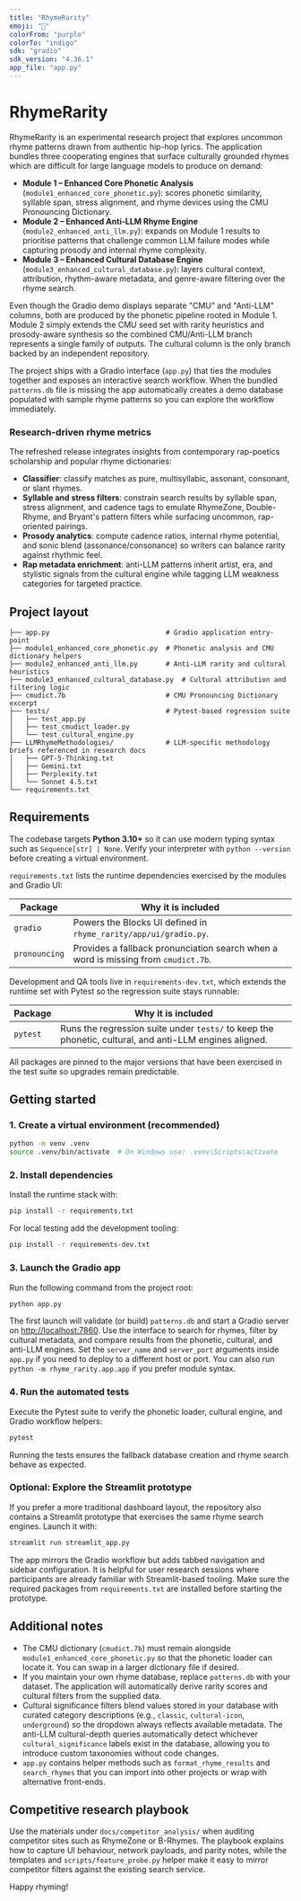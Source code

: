 ```yaml
---
title: "RhymeRarity"
emoji: "🎤"
colorFrom: "purple"
colorTo: "indigo"
sdk: "gradio"
sdk_version: "4.36.1"
app_file: "app.py"
---
```


# RhymeRarity

RhymeRarity is an experimental research project that explores uncommon rhyme patterns drawn from authentic hip-hop lyrics. The application bundles three cooperating engines that surface culturally grounded rhymes which are difficult for large language models to produce on demand:

- **Module 1 – Enhanced Core Phonetic Analysis** (`module1_enhanced_core_phonetic.py`): scores phonetic similarity, syllable span, stress alignment, and rhyme devices using the CMU Pronouncing Dictionary.
- **Module 2 – Enhanced Anti-LLM Rhyme Engine** (`module2_enhanced_anti_llm.py`): expands on Module 1 results to prioritise patterns that challenge common LLM failure modes while capturing prosody and internal rhyme complexity.
- **Module 3 – Enhanced Cultural Database Engine** (`module3_enhanced_cultural_database.py`): layers cultural context, attribution, rhythm-aware metadata, and genre-aware filtering over the rhyme search.

Even though the Gradio demo displays separate "CMU" and "Anti-LLM" columns, both are produced by the phonetic pipeline rooted in Module 1. Module 2 simply extends the CMU seed set with rarity heuristics and prosody-aware synthesis so the combined CMU/Anti-LLM branch represents a single family of outputs. The cultural column is the only branch backed by an independent repository.

The project ships with a Gradio interface (`app.py`) that ties the modules together and exposes an interactive search workflow. When the bundled `patterns.db` file is missing the app automatically creates a demo database populated with sample rhyme patterns so you can explore the workflow immediately.

### Research-driven rhyme metrics

The refreshed release integrates insights from contemporary rap-poetics scholarship and popular rhyme dictionaries:

- **Classifier**: classify matches as pure, multisyllabic, assonant, consonant, or slant rhymes.
- **Syllable and stress filters**: constrain search results by syllable span, stress alignment, and cadence tags to emulate RhymeZone, Double-Rhyme, and Bryant's pattern filters while surfacing uncommon, rap-oriented pairings.
- **Prosody analytics**: compute cadence ratios, internal rhyme potential, and sonic blend (assonance/consonance) so writers can balance rarity against rhythmic feel.
- **Rap metadata enrichment**: anti-LLM patterns inherit artist, era, and stylistic signals from the cultural engine while tagging LLM weakness categories for targeted practice.

## Project layout

```
├── app.py                             # Gradio application entry-point
├── module1_enhanced_core_phonetic.py  # Phonetic analysis and CMU dictionary helpers
├── module2_enhanced_anti_llm.py       # Anti-LLM rarity and cultural heuristics
├── module3_enhanced_cultural_database.py  # Cultural attribution and filtering logic
├── cmudict.7b                         # CMU Pronouncing Dictionary excerpt
├── tests/                             # Pytest-based regression suite
│   ├── test_app.py
│   ├── test_cmudict_loader.py
│   └── test_cultural_engine.py
├── LLMRhymeMethodologies/             # LLM-specific methodology briefs referenced in research docs
│   ├── GPT-5-Thinking.txt
│   ├── Gemini.txt
│   ├── Perplexity.txt
│   └── Sonnet 4.5.txt
└── requirements.txt
```

## Requirements

The codebase targets **Python 3.10+** so it can use modern typing syntax such as
`Sequence[str] | None`. Verify your interpreter with `python --version` before
creating a virtual environment.

`requirements.txt` lists the runtime dependencies exercised by the modules and
Gradio UI:

| Package | Why it is included |
| --- | --- |
| `gradio` | Powers the Blocks UI defined in `rhyme_rarity/app/ui/gradio.py`. |
| `pronouncing` | Provides a fallback pronunciation search when a word is missing from `cmudict.7b`. |

Development and QA tools live in `requirements-dev.txt`, which extends the
runtime set with Pytest so the regression suite stays runnable:

| Package | Why it is included |
| --- | --- |
| `pytest` | Runs the regression suite under `tests/` to keep the phonetic, cultural, and anti-LLM engines aligned. |

All packages are pinned to the major versions that have been exercised in the
test suite so upgrades remain predictable.

## Getting started

### 1. Create a virtual environment (recommended)

```bash
python -m venv .venv
source .venv/bin/activate  # On Windows use: .venv\Scripts\activate
```

### 2. Install dependencies

Install the runtime stack with:

```bash
pip install -r requirements.txt
```

For local testing add the development tooling:

```bash
pip install -r requirements-dev.txt
```

### 3. Launch the Gradio app

Run the following command from the project root:

```bash
python app.py
```

The first launch will validate (or build) `patterns.db` and start a Gradio server on <http://localhost:7860>. Use the interface to search for rhymes, filter by cultural metadata, and compare results from the phonetic, cultural, and anti-LLM engines. Set the `server_name` and `server_port` arguments inside `app.py` if you need to deploy to a different host or port. You can also run `python -m rhyme_rarity.app.app` if you prefer module syntax.

### 4. Run the automated tests

Execute the Pytest suite to verify the phonetic loader, cultural engine, and Gradio workflow helpers:

```bash
pytest
```

Running the tests ensures the fallback database creation and rhyme search behave as expected.

### Optional: Explore the Streamlit prototype

If you prefer a more traditional dashboard layout, the repository also
contains a Streamlit prototype that exercises the same rhyme search
engines. Launch it with:

```bash
streamlit run streamlit_app.py
```

The app mirrors the Gradio workflow but adds tabbed navigation and
sidebar configuration. It is helpful for user research sessions where
participants are already familiar with Streamlit-based tooling. Make
sure the required packages from `requirements.txt` are installed before
starting the prototype.

## Additional notes

- The CMU dictionary (`cmudict.7b`) must remain alongside `module1_enhanced_core_phonetic.py` so that the phonetic loader can locate it. You can swap in a larger dictionary file if desired.
- If you maintain your own rhyme database, replace `patterns.db` with your dataset. The application will automatically derive rarity scores and cultural filters from the supplied data.
- Cultural significance filters blend values stored in your database with curated category descriptions (e.g., `classic`, `cultural-icon`, `underground`) so the dropdown always reflects available metadata. The anti-LLM cultural-depth queries automatically detect whichever `cultural_significance` labels exist in the database, allowing you to introduce custom taxonomies without code changes.
- `app.py` contains helper methods such as `format_rhyme_results` and `search_rhymes` that you can import into other projects or wrap with alternative front-ends.

## Competitive research playbook

Use the materials under `docs/competitor_analysis/` when auditing competitor
sites such as RhymeZone or B-Rhymes. The playbook explains how to capture UI
behaviour, network payloads, and parity notes, while the templates and
`scripts/feature_probe.py` helper make it easy to mirror competitor filters
against the existing search service.

Happy rhyming!
